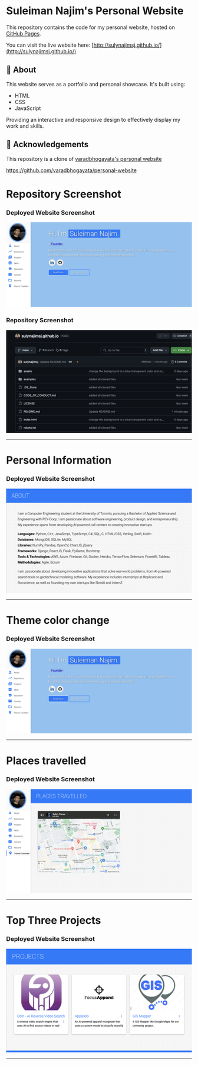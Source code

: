 # Suleiman Najim's Personal Website

This repository contains the code for my personal website, hosted on [GitHub Pages](http://sulynajimsj.github.io/).

You can visit the live website here: [http://sulynajimsj.github.io/](http://sulynajimsj.github.io/)

## 🌟 About

This website serves as a portfolio and personal showcase. It's built using:

- HTML
- CSS
- JavaScript

Providing an interactive and responsive design to effectively display my work and skills.

## 🙏 Acknowledgements

This repository is a clone of [varadbhogayata's personal website](https://github.com/varadbhogayata/personal-website)

https://github.com/varadbhogayata/personal-website


# Repository Screenshot

### Deployed Website Screenshot
![Deployed Website Screenshot](screenshots/theme.png)

### Repository Screenshot
![Repo Screenshot](screenshots/repoScreenshot.png)


---

# Personal Information

### Deployed Website Screenshot
![Deployed Website Screenshot](screenshots/about.png)

---

# Theme color change

### Deployed Website Screenshot
![Repo Screenshot](screenshots/theme.png)

---

# Places travelled

### Deployed Website Screenshot
![Repo Screenshot](screenshots/placestravelled.png)

---

# Top Three Projects

### Deployed Website Screenshot
![Repo Screenshot](screenshots/project.png)

---

